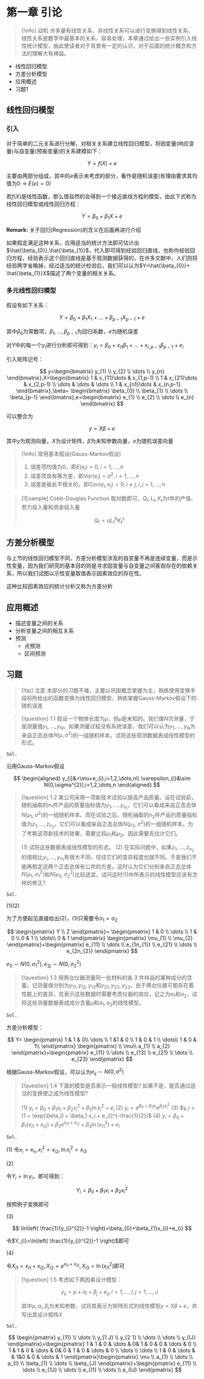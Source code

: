# 第一章 引论


> [!info] 动机
> 许多量有线性关系，非线性关系可以进行变换得到线性关系，线性关系是数学中最基本的关系，容易处理，本章通过给出一些实例引入线性统计模型，由此使读者对于背景有一定的认识，对于后面的统计概念和方法的理解大有裨益。

+ 线性回归模型
+ 方差分析模型
+ 应用概述
+ 习题1

## 线性回归模型

### 引入

对于简单的二元关系进行分解，对相关关系建立线性回归模型，将因变量(响应变量)与自变量(预报变量)的关系建模如下：

$$
Y=f(X)+e
$$

主要由两部分组成，其中的$e$表示未考虑的部分，看作是随机误差(有理由要求其均值为0 -> $E(e)=0$)


若$f(X)$是线性函数，那么很自然的会得到一个接近直线方程的模型，由此下式称为线性回归模型或线性回归方程：

$$
Y=\beta_{0}+\beta_{1}X+e
$$

**Remark:** 关于回归(Regression)的含义在后面再进行介绍


如果假定满足这种关系，应用适当的统计方法即可估计出$\hat{\beta_{0}},\hat{\beta_{1}}$，代入即可得到经验回归直线，也称作经验回归方程，经验表示这个回归直线是基于观测数据获得的，在许多文献中，人们则将经验两字省略掉，经过适当的统计检验后，我们可以认为$Y=\hat{\beta_{0}}+ \hat{\beta_{1}}X$描述了两个变量的相关关系。

### 多元线性回归模型

假设有如下关系：

$$
Y=\beta_{0}+\beta_{1}X_{1}+\dots+\beta_{p-1}X_{p-1}+e
$$

其中$\beta_{0}$为常数项，$\beta_{1},\dots,\beta_{p-1}$为回归系数，$e$为随机误差

对$Y$中的每一个$y_{i}$进行分析即可得到：$y_{i}=\beta_{0}+x_{i 1}\beta_{1}+\dots+x_{i,p-1}\beta_{p-1}+e_{i}$

引入矩阵记号：

$$
y=\begin{bmatrix}
y_{1} \\
y_{2} \\
\dots \\
y_{n} 
\end{bmatrix},X=\begin{bmatrix}
1 & x_{11}\dots & x_{1,p-1} \\
1 & x_{21}\dots & x_{2,p-1} \\
\dots & \dots & \dots \\
1 & x_{n1}\dots & x_{n,p-1}
\end{bmatrix},\beta= \begin{bmatrix}
\beta_{0} \\
\beta_{1} \\
\dots \\
\beta_{p-1}
\end{bmatrix},e=\begin{bmatrix}
e_{1} \\
e_{2} \\
\dots \\
e_{n}
\end{bmatrix}
$$

可以整合为

$$
y=X\beta+e
$$

其中$y$为观测向量，$X$为设计矩阵，$\beta$为未知参数向量，$e$为随机误差向量


> [!info] 常用基本假设(Gauss-Markov假设)
> 1. 误差项均值为0，即$E(e_{i})=0,i=1,\dots,n$
> 2. 误差项具有等方差，即$Var(e_{i})=\sigma^{2},i=1,\dots,n$
> 3. 误差是彼此不相关的，即$Cov(e_{i},e_{j})=0,i\neq j , i,j=1,\dots ,n$


> [!Example] Cobb-Douglas Function
> 取对数即可，$Q_{t},L_{t},K_{t}$为$t$年的产值、劳力投入量和资金投入量
> 
> $$Q_{t} = aL_{t}^{b}K_{t}^{c}$$



## 方差分析模型

与上节的线性回归模型不同，方差分析模型涉及的自变量不再是连续变量，而是示性变量，因为我们研究的基本目的则是寻求因变量与自变量之间客观存在的依赖关系，所以我们试图以示性变量取值表示因素效应的存在性。

这种比较因素效应的统计分析又称为方差分析


## 应用概述

+ 描述变量之间的关系
+ 分析变量之间的相互关系
+ 预测
	+ 点预测
	+ 区间预测


## 习题


> [!tip] 注意
> 本部分的习题不难，主要以巩固概念掌握为主，熟练使用变换手段将所给出的函数变换为线性回归模型，熟练掌握Gauss-Markov假设下的随机误差



> [!question] 1.1
> 假设一个物体长度为$\mu$，但$\mu$是未知的。我们做$N$次测量，于是测量值$y_{1}​,…,y_{N}$​。如果测量过程没有系统误差，我们可以认为$y_1​,…,y_N$​ 为来自正态总体$N(\mu,\sigma^{2})$的一组随机样本。试将这些观测数据表成线性模型的形式。

`Sol.`

沿用Gauss-Markov假设

$$
\begin{aligned}
y_{i}&=\mu+e_{i},i=1,2,\dots,n\\
\varepsilon_{i}&\sim N(0,\sigma^{2}),i=1,2,\dots,n
\end{aligned}
$$


> [!question] 1.2
> 某公司采用一项新技术试验以提高产品质量。设在试验前，随机抽取的$n_1$件产品的质量指标值为$y_1,...,y_{n_1}$，它们可以看成来自正态总体$N(\mu_1,\sigma^2)$的一组随机样本。而在试验之后，随机抽取的$n_2$件产品的质量指标值为$z_1,...,z_{n_2}$，它们可以看成来自正态总体$N(\mu_2,\sigma^2)$的一组随机样本。为了考察这项新技术的效果，需要比较$\mu_1$和$\mu_2$。因此需要先估计它们。
> 
> (1) 试将这些数据表成线性模型的形式。
> (2) 在实际问题中，如果$z_1,...,z_{n_2}$的值相比$y_1,...,y_{n_1}$有很大不同，往往它们的变异程度也就不同。于是我们不能再假定这两个正态总体有公共的方差。这时认为它们分别来自正态总体$N(\mu_1,\sigma_1^2)$和$N(\mu_2,\sigma_2^2)$比较适宜。试问这时(1)中所表示的线性模型应该有怎样的修正?

`Sol.`

(1)(2)

为了方便起见直接给出(2)，(1)只需要令$\sigma_{1}=\sigma_{2}$

$$
\begin{pmatrix}
Y \\
Z
\end{pmatrix}= \begin{pmatrix}
1 & 0 \\
\dots \\
1 & 0 \\
0 & 1 \\
\dots\\
0 & 1
\end{pmatrix}
\begin{pmatrix}
\mu_{1} \\
\mu_{2} 
\end{pmatrix}+\begin{pmatrix}
e_{11} \\
\dots \\
e_{1n_{1}} \\
e_{21} \\
\dots \\
e_{2n_{2}}
\end{pmatrix}
$$


$e_{1i}\sim N(0,\sigma_{1}^{2}),e_{2j}\sim N(0,\sigma_{2}^{2})$


> [!question] 1.3
> 用两台仪器测量同一批材料的各 3 件样品的某种成分的含量。记测量值分别为$y_{11},y_{12},y_{13}$和$y_{21},y_{22},y_{23}$，由于两台仪器可能存在着性能上的差异，在表示这些数据时需要考虑仪器的效应，记之为$a_1$和$a_2$，试将这些测量数据表成成分含量$\mu$和$a_1,a_2$的线性模型。

`Sol.`

方差分析模型：

$$
Y= \begin{pmatrix}
1 & 1  & 0\\
\dots \\
1 &1 &  0 \\
1 & 0 & 1 \\
\dots\\ 
1 & 0 & 1\\
\end{pmatrix}
\begin{pmatrix} \\
\mu\\
a_{1} \\
a_{2} 
\end{pmatrix}+\begin{pmatrix}
e_{11} \\
\dots \\
e_{13} \\
e_{21} \\
\dots \\
e_{23}
\end{pmatrix}
$$

根据Gauss-Markov假设，可以认为$e_{ij}\sim N(0,\sigma^{2})$



> [!question] 1.4
> 下面的模型是否表示一般线性模型? 如果不是，能否通过适当的变换使之成为线性模型? 
> 
> (1) $y_i = \beta_0 + \beta_1 x_i + \beta_2 x_i^2 + \beta_3 \ln x_i^2 + e_i$
> (2) $y_i = e^{\beta_0 + \beta_1 x_i} e^{\beta_2 x_i^2}$
> (3) $y_i = [1 + \exp(\beta_0 + \beta_1 x_i + e_i)]^{-\frac{1}{2}}$
> (4) $y_i = \beta_0 + \beta_1(x_{i1} + x_{i2}) + \beta_2 e^{x_{i1}+x_{i 2}} + \beta_3 \ln(x_{i1}^2) + e_i$ 

`Sol.`

(1) 令$x_{i}=x_{i_{1}},x_{i}^{2}=x_{i2},\ln x_{i}^{2}=x_{i3}$

(2)

令$Y_{i}=\ln y_{i}$，即可得到：

$$
Y_{i}=\beta_{0}+ \beta_{1}x_{i}+\beta_{2}x_{i}^{2}
$$

按照例子变换即可

(3)

$$
\ln\left(  \frac{1}{y_{i}^{2}}-1 \right)=\beta_{0}+\beta_{1}x_{i}+e_{i}
$$

令$Y_{i}=\ln\left( \frac{1}{y_{i}^{2}}-1 \right)$即可

(4)

令$X_{i 1}=x_{i 1}+x_{i 2},X_{i 2}= e^{x_{i 1}+ x_{i 2}},X_{i 3}=\ln(x_{i 1}^{2})$即可



> [!question] 1.5
> 考虑如下两因素设计模型：
> 
> $$y_{ij}=\mu+\alpha_{i}+\beta_{j}+e_{ij},i=1,\dots,I,j=1,\dots,J$$
> 
> 其中$\mu,\alpha_{i},\beta_{j}$为未知参数，试将其表示为矩阵形式的线性模型$y=X\beta+e$，并写出其设计矩阵$X$

`Sol.`


$$
\begin{pmatrix}
y_{11} \\
\dots \\
y_{1 J} \\
y_{2 1} \\
\dots \\
\dots \\
y_{IJ}
\end{pmatrix}=\begin{pmatrix}
1 & 1 & 0 & \dots  & 0& 1 & 0 & 0 & \dots & 0 \\
1 & 1 & 0 & \dots  & 0& 0 & 1 & 0 & \dots  & 0 \\
\dots \\
\dots \\
1 & 0 & \dots &   & 1&0  & 0 & \dots & 1
\end{pmatrix}\begin{pmatrix}
\mu \\
a_{1} \\
\dots \\
a_{I} \\
\beta_{1} \\
\dots \\
\beta_{J}
\end{pmatrix}+\begin{pmatrix}
e_{11} \\
\dots \\
e_{1J} \\
\dots \\
e_{I1} \\
\dots \\
e_{IJ}
\end{pmatrix}
$$

